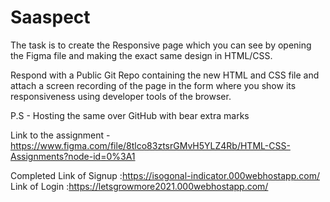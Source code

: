 # Saaspect
The task is to create the Responsive page which you can see by opening the Figma file and making the exact same design in HTML/CSS.

Respond with a Public Git Repo containing the new HTML and CSS file and attach a screen recording of the page in the form where you show its responsiveness using developer tools of the browser.

P.S - Hosting the same over GitHub with bear extra marks 


Link to the assignment - https://www.figma.com/file/8tlco83ztsrGMvH5YLZ4Rb/HTML-CSS-Assignments?node-id=0%3A1

Completed
Link of Signup :https://isogonal-indicator.000webhostapp.com/
Link of Login :https://letsgrowmore2021.000webhostapp.com/
